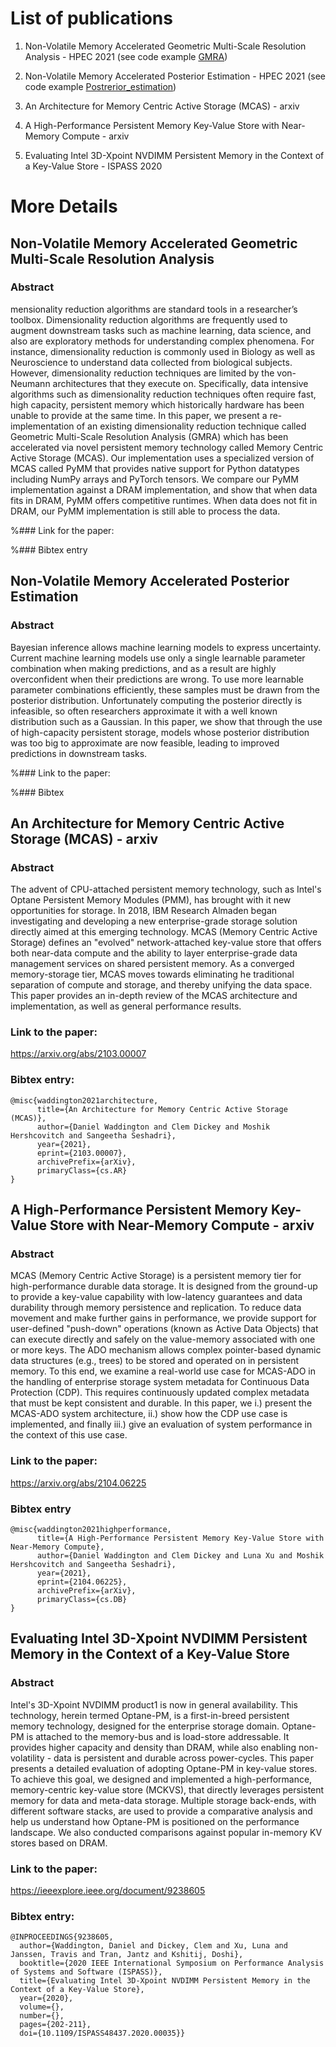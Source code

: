 # List of publications

1. Non-Volatile Memory Accelerated Geometric Multi-Scale Resolution Analysis - HPEC 2021 (see code example [GMRA](./code_example/GMRA_HPEC2021))

2. Non-Volatile Memory Accelerated Posterior Estimation - HPEC 2021 (see code example [Postrerior_estimation](./code_example/Postrerior_estimation_HPEC2021))

3. An Architecture for Memory Centric Active Storage (MCAS) - arxiv

4. A High-Performance Persistent Memory Key-Value Store with Near-Memory Compute - arxiv

5. Evaluating Intel 3D-Xpoint NVDIMM Persistent Memory in the Context of a Key-Value Store - ISPASS 2020 
 

# More Details  


## Non-Volatile Memory Accelerated Geometric Multi-Scale Resolution Analysis
### Abstract
mensionality reduction algorithms are standard tools in a researcher’s toolbox. Dimensionality reduction algorithms are frequently used to augment downstream tasks such as machine learning, data science, and also are exploratory methods for understanding complex phenomena. For instance, dimensionality reduction is commonly used in Biology as well as Neuroscience to understand data collected from biological subjects. However, dimensionality reduction techniques are limited by the von-Neumann architectures that they execute on. Specifically, data intensive algorithms such as dimensionality
reduction techniques often require fast, high capacity, persistent memory which historically hardware has been unable to provide at the same time. In this paper, we present a re-implementation of an existing dimensionality reduction technique called Geometric Multi-Scale Resolution Analysis (GMRA) which has been accelerated via novel persistent memory technology called Memory Centric Active Storage (MCAS). Our implementation uses a specialized version of MCAS called PyMM that provides native support for Python datatypes including NumPy arrays and PyTorch tensors. We compare our PyMM implementation against a DRAM implementation, and show that when data fits in DRAM, PyMM offers competitive runtimes. When data does not fit in DRAM, our PyMM implementation is still able to process the data.

%### Link for the paper: 

%### Bibtex entry


## Non-Volatile Memory Accelerated Posterior Estimation
### Abstract

Bayesian inference allows machine learning models to express uncertainty. Current machine learning models use only a single learnable parameter combination when making predictions, and as a result are highly overconfident when their predictions are wrong. To use more learnable parameter combinations efficiently, these samples must be drawn from the posterior distribution. Unfortunately computing the posterior directly is infeasible, so often researchers approximate it with a well known distribution such as a Gaussian. In this paper, we show that through the use of high-capacity persistent storage, models whose posterior distribution was too big to approximate are now feasible, leading to improved predictions in downstream tasks.



%### Link to the paper:

%### Bibtex






## An Architecture for Memory Centric Active Storage (MCAS) - arxiv
### Abstract
The advent of CPU-attached persistent memory technology, such as Intel's Optane Persistent Memory Modules (PMM),
has brought with it new opportunities for storage. In 2018, IBM Research Almaden began investigating and developing
a new enterprise-grade storage solution directly aimed at this emerging technology.
MCAS (Memory Centric Active Storage) defines an "evolved" network-attached key-value store that offers both near-data compute and the ability to layer enterprise-grade data management services on shared persistent memory. As a converged memory-storage tier, MCAS moves towards eliminating he traditional separation of compute and storage, and thereby unifying the data space. This paper provides an in-depth review of the MCAS architecture
and implementation, as well as general performance
results.

### Link to the paper:
 https://arxiv.org/abs/2103.00007

### Bibtex entry:
```
@misc{waddington2021architecture,
      title={An Architecture for Memory Centric Active Storage (MCAS)}, 
      author={Daniel Waddington and Clem Dickey and Moshik Hershcovitch and Sangeetha Seshadri},
      year={2021},
      eprint={2103.00007},
      archivePrefix={arXiv},
      primaryClass={cs.AR}
}
```

## A High-Performance Persistent Memory Key-Value Store with Near-Memory Compute - arxiv

### Abstract

MCAS (Memory Centric Active Storage) is a persistent memory tier for high-performance durable data storage. It is designed from the ground-up to provide a key-value capability with low-latency guarantees and data durability through memory persistence and replication. To reduce data movement and make further gains in performance, we provide support for user-defined "push-down" operations (known as Active Data Objects) that can execute directly and safely on the value-memory associated with one or more keys. The ADO mechanism allows complex pointer-based dynamic data structures (e.g., trees) to be stored and operated on in persistent memory. To this end, we examine a real-world use case for MCAS-ADO in the handling of enterprise storage system metadata for Continuous Data Protection (CDP). This requires continuously updated complex metadata that must be kept consistent and durable.
In this paper, we i.) present the MCAS-ADO system architecture, ii.) show how the CDP use case is implemented, and finally iii.) give an evaluation of system performance in the context of this use case.

### Link to the paper: 
https://arxiv.org/abs/2104.06225

### Bibtex entry
```
@misc{waddington2021highperformance,
      title={A High-Performance Persistent Memory Key-Value Store with Near-Memory Compute}, 
      author={Daniel Waddington and Clem Dickey and Luna Xu and Moshik Hershcovitch and Sangeetha Seshadri},
      year={2021},
      eprint={2104.06225},
      archivePrefix={arXiv},
      primaryClass={cs.DB}
}
```

## Evaluating Intel 3D-Xpoint NVDIMM Persistent Memory in the Context of a Key-Value Store 
### Abstract
Intel's 3D-Xpoint NVDIMM product1 is now in general availability. This technology, herein termed Optane-PM, is a first-in-breed persistent memory technology, designed for the enterprise storage domain. Optane-PM is attached to the memory-bus and is load-store addressable. It provides higher capacity and density than DRAM, while also enabling non-volatility - data is persistent and durable across power-cycles. This paper presents a detailed evaluation of adopting Optane-PM in key-value stores. To achieve this goal, we designed and implemented a high-performance, memory-centric key-value store (MCKVS), that directly leverages persistent memory for data and meta-data storage. Multiple storage back-ends, with different software stacks, are used to provide a comparative analysis and help us understand how Optane-PM is positioned on the performance landscape. We also conducted comparisons against popular in-memory KV stores based on DRAM.

### Link to the paper: 
https://ieeexplore.ieee.org/document/9238605

### Bibtex entry:
```
@INPROCEEDINGS{9238605,
  author={Waddington, Daniel and Dickey, Clem and Xu, Luna and Janssen, Travis and Tran, Jantz and Kshitij, Doshi},
  booktitle={2020 IEEE International Symposium on Performance Analysis of Systems and Software (ISPASS)}, 
  title={Evaluating Intel 3D-Xpoint NVDIMM Persistent Memory in the Context of a Key-Value Store}, 
  year={2020},
  volume={},
  number={},
  pages={202-211},
  doi={10.1109/ISPASS48437.2020.00035}}
```
